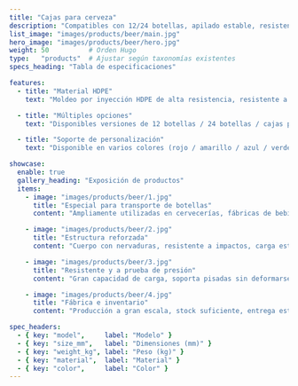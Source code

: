```yaml
---
title: "Cajas para cerveza"
description: "Compatibles con 12/24 botellas, apilado estable, resistentes a impactos y duraderas."
list_image: "images/products/beer/main.jpg"
hero_image: "images/products/beer/hero.jpg"
weight: 50          # Orden Hugo
type:   "products"  # Ajustar según taxonomías existentes
specs_heading: "Tabla de especificaciones"

features:
  - title: "Material HDPE"
    text: "Moldeo por inyección HDPE de alta resistencia, resistente a impactos, al frío y difícil de agrietar con el uso prolongado."

  - title: "Múltiples opciones"
    text: "Disponibles versiones de 12 botellas / 24 botellas / cajas para refrescos y vasos, cubriendo diversos usos."

  - title: "Soporte de personalización"
    text: "Disponible en varios colores (rojo / amarillo / azul / verde / blanco), con opción de impresión de logotipo, suministro estable en serie."

showcase:
  enable: true
  gallery_heading: "Exposición de productos"
  items:
    - image: "images/products/beer/1.jpg"
      title: "Especial para transporte de botellas"
      content: "Ampliamente utilizadas en cervecerías, fábricas de bebidas, distribuidores y hostelería."

    - image: "images/products/beer/2.jpg"
      title: "Estructura reforzada"
      content: "Cuerpo con nervaduras, resistente a impactos, carga estable, difícil de deformar."

    - image: "images/products/beer/3.jpg"
      title: "Resistente y a prueba de presión"
      content: "Gran capacidad de carga, soporta pisadas sin deformarse, garantiza uso seguro y fiable a largo plazo."

    - image: "images/products/beer/4.jpg"
      title: "Fábrica e inventario"
      content: "Producción a gran escala, stock suficiente, entrega estable asegurada."

spec_headers:
  - { key: "model",     label: "Modelo" }
  - { key: "size_mm",   label: "Dimensiones (mm)" }
  - { key: "weight_kg", label: "Peso (kg)" }
  - { key: "material",  label: "Material" }
  - { key: "color",     label: "Color" }
---
```

